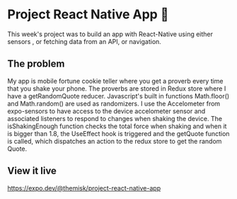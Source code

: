 # Project React Native App 📱

This week's project was to build an app with React-Native using either sensors , or fetching data from an API, or navigation.

## The problem

My app is mobile fortune cookie teller where you get a proverb every time that you shake your phone. The proverbs are stored in Redux store where I have a getRandomQuote reducer. Javascript's built in functions Math.floor() and Math.random() are used as randomizers. I use the Accelometer from expo-sensors to have access to the device accelometer sensor and associated listeners to respond to changes when shaking the device.
The isShakingEnough function checks the total force when shaking and when it is bigger than 1.8, the UseEffect hook is triggered and the getQuote function is called, which dispatches an action to the redux store to get the random Quote.
## View it live

https://expo.dev/@themisk/project-react-native-app

